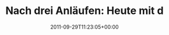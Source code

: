---
retweeted: false
source: <a href="http://twitter.com/download/android" rel="nofollow">Twitter for Android</a>
entities:
  hashtags: []
  symbols: []
  user_mentions:
  - name: nkoehring
    screen_name: nkoehring
    indices:
    - '34'
    - '44'
    id_str: '2542731366'
    id: '2542731366'
  urls: []
display_text_range:
- '0'
- '58'
favorite_count: '0'
id_str: '119371613031510016'
truncated: false
retweet_count: '0'
id: '119371613031510016'
created_at: Thu Sep 29 11:23:05 +0000 2011
favorited: false
full_text: 'Nach drei Anläufen: Heute mit dem [@nkoehring](https://twitter.com/nkoehring)
  suppen gehen.'
lang: de
tags:
- pesos:twitter
date: '2011-09-29T11:23:05+00:00'
src: https://twitter.com/bascht/status/119371613031510016
original_url: https://twitter.com/bascht/status/119371613031510016
type: twitter_tweet
text: 'Nach drei Anläufen: Heute mit dem [@nkoehring](https://twitter.com/nkoehring)
  suppen gehen.'
title: 'Nach drei Anläufen: Heute mit d'

---